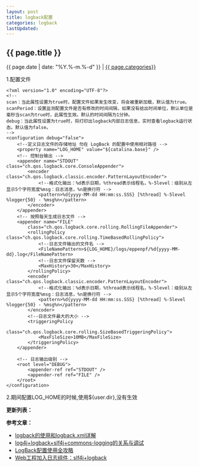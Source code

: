 ```yaml
---
layout: post
title: logback配置
categories: logback
lastUpdated:
---
```


## {{ page.title }}

{{ page.date | date: "%Y.%-m.%-d" }} | <a href="/archive#{{ page.categories }}">{{ page.categories}}</a>

1.配置文件

```
<?xml version="1.0" encoding="UTF-8"?>
<!--
scan：当此属性设置为true时，配置文件如果发生改变，将会被重新加载，默认值为true。
scanPeriod：设置监测配置文件是否有修改的时间间隔，如果没有给出时间单位，默认单位是毫秒当scan为true时，此属性生效。默认的时间间隔为1分钟。
debug：当此属性设置为true时，将打印出logback内部日志信息，实时查看logback运行状态。默认值为false。
-->
<configuration debug="false">
	<!--定义日志文件的存储地址 勿在 LogBack 的配置中使用相对路径 -->
	<property name="LOG_HOME" value="${catalina.base}" />
	<!-- 控制台输出 -->
	<appender name="STDOUT" class="ch.qos.logback.core.ConsoleAppender">
		<encoder class="ch.qos.logback.classic.encoder.PatternLayoutEncoder">
			<!--格式化输出：%d表示日期，%thread表示线程名，%-5level：级别从左显示5个字符宽度%msg：日志消息，%n是换行符 -->
			<pattern>%d{yyyy-MM-dd HH:mm:ss.SSS} [%thread] %-5level %logger{50} - %msg%n</pattern>
		</encoder>
	</appender>
	<!-- 按照每天生成日志文件 -->
	<appender name="FILE"
		class="ch.qos.logback.core.rolling.RollingFileAppender">
		<rollingPolicy class="ch.qos.logback.core.rolling.TimeBasedRollingPolicy">
			<!--日志文件输出的文件名 -->
			<FileNamePattern>${LOG_HOME}/logs/eppenpf/%d{yyyy-MM-dd}.log</FileNamePattern>
			<!--日志文件保留天数 -->
			<MaxHistory>30</MaxHistory>
		</rollingPolicy>
		<encoder class="ch.qos.logback.classic.encoder.PatternLayoutEncoder">
			<!--格式化输出：%d表示日期，%thread表示线程名，%-5level：级别从左显示5个字符宽度%msg：日志消息，%n是换行符 -->
			<pattern>%d{yyyy-MM-dd HH:mm:ss.SSS} [%thread] %-5level %logger{50} - %msg%n</pattern>
		</encoder>
		<!--日志文件最大的大小 -->
		<triggeringPolicy
			class="ch.qos.logback.core.rolling.SizeBasedTriggeringPolicy">
			<MaxFileSize>10MB</MaxFileSize>
		</triggeringPolicy>
	</appender>

	<!-- 日志输出级别 -->
	<root level="DEBUG">
		<appender-ref ref="STDOUT" />
		<appender-ref ref="FILE" />
	</root>
</configuration>
```

2.期间配置LOG_HOME的时候,使用${user.dir},没有生效



**更新列表：**



**参考文章：**

* [logback的使用和logback.xml详解][1]
* [log4j+logback+slf4j+commons-logging的关系与调试][2]
* [LogBack配置使用全攻略][3]
* [Web工程加入日志组件：slf4j+logback][4]


[1]: http://www.cnblogs.com/warking/p/5710303.html
[2]: http://www.cnblogs.com/zhuawang/p/3999235.html
[3]: http://blog.csdn.net/TigerD1995/article/details/50845999
[4]: https://my.oschina.net/u/2526015/blog/745871
